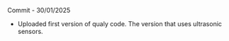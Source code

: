 Commit - 30/01/2025

- Uploaded first version of qualy code. The version that uses ultrasonic sensors.
